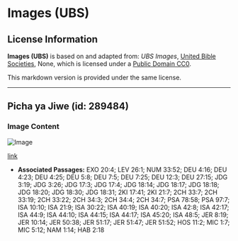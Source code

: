 # Images (UBS)

## License Information

**Images (UBS)** is based on and adapted from: _UBS Images_, [United Bible Societies](https://unitedbiblesocieties.org/), None, which is licensed under a [Public Domain CC0](https://creativecommons.org/public-domain/cc0/).

This markdown version is provided under the same license.



--------------------------------

## Picha ya Jiwe (id: 289484)

### Image Content

![Image](https://cdn.aquifer.bible/aquifer-content/resources/Media/WEB-0463_stone_image.jpg)

[link](https://cdn.aquifer.bible/aquifer-content/resources/Media/WEB-0463_stone_image.jpg)

* **Associated Passages:** EXO 20:4; LEV 26:1; NUM 33:52; DEU 4:16; DEU 4:23; DEU 4:25; DEU 5:8; DEU 7:5; DEU 7:25; DEU 12:3; DEU 27:15; JDG 3:19; JDG 3:26; JDG 17:3; JDG 17:4; JDG 18:14; JDG 18:17; JDG 18:18; JDG 18:20; JDG 18:30; JDG 18:31; 2KI 17:41; 2KI 21:7; 2CH 33:7; 2CH 33:19; 2CH 33:22; 2CH 34:3; 2CH 34:4; 2CH 34:7; PSA 78:58; PSA 97:7; ISA 10:10; ISA 21:9; ISA 30:22; ISA 40:19; ISA 40:20; ISA 42:8; ISA 42:17; ISA 44:9; ISA 44:10; ISA 44:15; ISA 44:17; ISA 45:20; ISA 48:5; JER 8:19; JER 10:14; JER 50:38; JER 51:17; JER 51:47; JER 51:52; HOS 11:2; MIC 1:7; MIC 5:12; NAM 1:14; HAB 2:18

